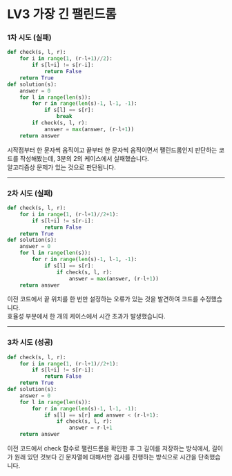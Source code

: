 # LV3 가장 긴 팰린드롬

### 1차 시도 (실패)
```py
def check(s, l, r):
    for i in range(1, (r-l+1)//2):
        if s[l+i] != s[r-i]:
            return False
    return True
def solution(s):
    answer = 0
    for l in range(len(s)):
        for r in range(len(s)-1, l-1, -1):
            if s[l] == s[r]:
                break
        if check(s, l, r):
            answer = max(answer, (r-l+1))
    return answer
```
시작점부터 한 문자씩 움직이고 끝부터 한 문자씩 움직이면서 팰린드롬인지 판단하는 코드를 작성해봤는데, 3분의 2의 케이스에서 실패했습니다.  
알고리즘상 문제가 있는 것으로 판단됩니다.

*****

### 2차 시도 (실패)
```py
def check(s, l, r):
    for i in range(1, (r-l+1)//2+1):
        if s[l+i] != s[r-i]:
            return False
    return True
def solution(s):
    answer = 0
    for l in range(len(s)):
        for r in range(len(s)-1, l-1, -1):
            if s[l] == s[r]:
                if check(s, l, r):
                    answer = max(answer, (r-l+1))
    return answer
```
이전 코드에서 끝 위치를 한 번만 설정하는 오류가 있는 것을 발견하여 코드를 수정했습니다.  
효율성 부분에서 한 개의 케이스에서 시간 초과가 발생했습니다.

*****

### 3차 시도 (성공)
```py
def check(s, l, r):
    for i in range(1, (r-l+1)//2+1):
        if s[l+i] != s[r-i]:
            return False
    return True
def solution(s):
    answer = 0
    for l in range(len(s)):
        for r in range(len(s)-1, l-1, -1):
            if s[l] == s[r] and answer < (r-l+1):
                if check(s, l, r):
                    answer = r-l+1
    return answer
```
이전 코드에서 check 함수로 팰린드롬을 확인한 후 그 길이를 저장하는 방식에서, 길이가 원래 있던 것보다 긴 문자열에 대해서만 검사를 진행하는 방식으로 시간을 단축했습니다.
